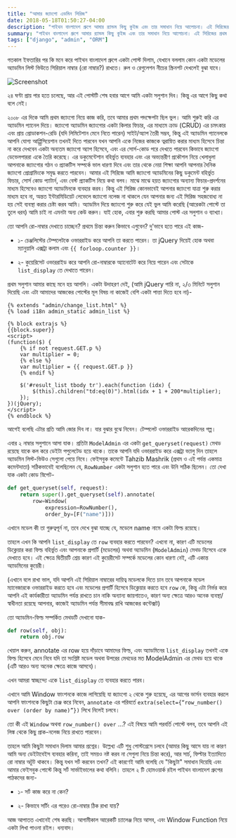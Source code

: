 ```yaml
---
title: "আমার জ্যাংগো এডমিন সিরিজ"
date: 2018-05-18T01:50:27-04:00
description: "পাইথন বাংলাদেশ গ্রুপে আমার র‍্যান্ডম কিছু কুইজ এবং তার সমাধান নিয়ে আলোচনা। এই সিরিজের প্রথম এটি যেখানে অ্যাডমিন ও সিরিয়াল নাম্বার নিয়ে কথা হবে।"
summary: "পাইথন বাংলাদেশ গ্রুপে আমার র‍্যান্ডম কিছু কুইজ এবং তার সমাধান নিয়ে আলোচনা। এই সিরিজের প্রথম এটি যেখানে অ্যাডমিন ও সিরিয়াল নাম্বার নিয়ে কথা হবে।"
tags: ["django", "admin", "ORM"]
---
```

গতকাল ইফতারির পর কি মনে করে পাইথন বাংলাদেশ গ্রুপে একটা পোস্ট দিলাম, যেখানে বললাম কোন একটা মডেলের অ্যাডমিন লিস্ট ভিউতে সিরিয়াল নাম্বার (রো নাম্বার?) রাখতে। রুল ও রেগুলেশন নীচের স্ক্রিনশট দেখলেই বুঝা যাবে।

![Screenshot](/img/django-series.png)

২৪ ঘণ্টা প্রায় পার হতে চলেছে, আর এই পোস্টটি শেষ হবার আগে আমি একটা সলুশান দিব। কিন্তু এর আগে কিছু কথা বলে নেই।

২০০৮ এর দিকে আমি প্রথম জ্যাংগো নিয়ে কাজ করি, তবে আমার প্রথম পদক্ষেপটা ছিল ভুল। আমি শুরুই করি এর অ্যাডমিন প্যানেল দিয়ে। জ্যাংগো অ্যাডমিন জ্যাংগোর একটা কিলার ফিচার, এর মাধ্যমে ক্রাড (CRUD) এর চমৎকার এবং প্রায় প্রোডাকশন-রেডি (যদি লিমিটেশান মেনে নিতে পারেন) সাইট/অ্যাপ তৈরী সম্ভব, কিন্তু এই অ্যাডমিন প্যানেলকে আপনি যোগ্য আপ্প্রিসিয়েশান তখনই দিতে পারবেন যখন আপনি একে নিজের কাজকে ত্বরান্বিত করার মাধ্যম হিসেবে চিন্তা না করে দেখবেন একটা অন্যতম জ্যাংগো অ্যাপ হিসেবে, এবং এর সোর্স-কোড পরে দেখতে পারবেন কিভাবে জ্যাংগো ডেভেলপাররা একে তৈরি করেছে। এর ডকুমেন্টেশান বহির্ভুত ব্যবহার এবং এর অভ্যন্তরীণ প্রকৌশল নিয়ে খেলাধুলা আপনাকে জ্যাংগোর গঠন ও প্র্যাকটিস সম্পর্কে ভাল ধারণা দিবে এবং তার থেকে নেয়া শিক্ষা আপনি আপনার দৈনিক জ্যাংগো প্রোগ্রামিংকে সমৃদ্ধ করতে পারবেন। আমার এই সিরিজে আমি জ্যাংগো অ্যাডমিনের কিছু ডকুমেন্ট বহির্ভুত ফিচার, সোর্স কোড প্যাটার্ন, এবং বেস্ট প্র্যাকটিস নিয়ে কথা বলব। মাঝে মাঝে হয়ত জ্যাংগোর অন্যান্য ফিচার-প্রদর্শনের মাধ্যম হিসেবেও জ্যাংগো অ্যাডমিনকে ব্যবহার করব। কিন্তু এই সিরিজ কোনভাবেই আপনার জ্যাংগো যাত্রা শুরু করার মাধ্যম হবে না, অন্তত ইন্টারমিডিয়েট লেভেলে জ্যাংগো নলেজ না থাকলে যেন আপনার জন্য এই সিরিজ সহজবোধ্য না হয় সেই ব্যবস্থা করার চেষ্টা করব আমি। অ্যাডমিন দিয়ে জ্যাংগো শুরু করে যেই ভুল আমি করেছি (আরেকটা পোস্টে তা তুলে ধরব) আমি চাই না এমনটা অন্য কেউ করুন। যাই হোক, এবার শুরু করছি আমার পোস্ট এর সলুশান ও ব্যাখ্যা।

তো আপনি রো-নাম্বার দেখাতে চাচ্ছেন? প্রথমে চিন্তা করুন কিভাবে এগুবেন? দু'ভাবে হতে পারে এই কাজ-

- ১- চেঞ্জলিস্টের টেম্পলেটকে ওভাররাইড করে আপনি তা করতে পারেন। তা jQuery দিয়েই হোক অথবা ম্যানুয়ালি এক্সট্রা কলাম এবং `{{ forloop.counter }}`।

- ২- কুয়েরিসেট ওভাররাইড করে আপনি রো-নাম্বারকে অ্যানোটেট করে নিয়ে পারেন এবং সেটাকে `list_display` তে দেখাতে পারেন।

প্রথম সলুশান আমার কাছে মনে হয় আগলি। একটা উদাহরণ দেই, (আমি jQuery পারি না, ২/৩ মিনিটে সলুশান দিয়েছি এবং এটা আমাদের আজকের পোস্টের মূল বিষয় না কাজেই বেশি একটা পাত্তা দিতে হবে না)-

```
{% extends "admin/change_list.html" %}
{% load i18n admin_static admin_list %}

{% block extrajs %}
{{block.super}}
<script>
(function($) {
    {% if not request.GET.p %}
    var multiplier = 0;
    {% else %}
    var multiplier = {{ request.GET.p }}
    {% endif %}

    $('#result_list tbody tr').each(function (idx) {
        $(this).children("td:eq(0)").html(idx + 1 + 200*multiplier);
    });
})(jQuery);
</script>
{% endblock %}
```
আগেই বলেছি এটার প্রতি আমি জোর দিব না। যার বুঝার বুঝে নিবেন। টেম্পলেট ওভাররাইড আরেকদিনের গল্প।

এবার ২ নাম্বার সলুশানে আসা যাক। প্রতিটা `ModelAdmin` এর একটা `get_queryset(request)` মেথড রয়েছে যাকে কল করে ডেইটা পপুলেটেড হয়ে থাকে। তাকে আপনি যদি ওভাররাইড করে এক্সট্রা ভ্যালু দিন তাহলে অ্যাডমিন লিস্ট-ভিউও সেগুলো পেয়ে নিবে। ফেইসবুক কমেন্টে Tahzib Mashrik (প্রথম ও এই পর্যন্ত একমাত্র কমেন্টদাতা) সঠিকভাবেই বলেছিলেন যে, `RowNumber` একটা সলুশান হতে পারে এবং উনি সঠিক ছিলেন। তো দেখা যাক একটা কোড স্নিপেট-

```python
def get_queryset(self, request):
    return super().get_queryset(self).annotate(
        row=Window(
            expression=RowNumber(),
            order_by=[F("name")]))
```

এখানে মডেল কী তা গুরুত্বপূর্ন না, তবে দেখে বুঝা যাচ্ছে যে, মডেলে name নামে একটা ফিল্ড রয়েছে।

তাহলে এখন কি আপনি `list_display` তে `row` ব্যবহার করতে পারবেন? এখনো না, কারণ এটি মডেলের ডিক্লেয়ার করা ফিল্ড বহির্ভুত এবং আপনাকে প্রপার্টি (মডেলের) অথবা অ্যাডমিন (`ModelAdmin`) মেথড হিসেবে একে দেখাতে হবে। এই ক্ষেত্রে দ্বিতীয়টি শ্রেয় কারণ এই কুয়েরীসেট সম্পর্কে মডেলের কোন ধারণা নেই, এটি একান্ত অ্যাডমিনের কুয়েরী।

(এখানে বলে রাখা ভাল, যদি আপনি এই সিরিয়াল নাম্বারের দায়িত্ব মডেলকে দিতে চান তবে আপনাকে মডেল ম্যানেজারকে ওভাররাইড করতে হবে এবং মডেলের প্রপার্টি হিসেবে ডিক্লেয়ার করতে হবে `row` কে, কিন্তু এটা নির্ভর করে আপনি এই কার্যকারীতা অ্যাডমিন পর্যন্ত রাখতে চান নাকি অন্যান্য জায়গাতেও, কারণ অন্য ক্ষেত্রে আরও অনেক ব্যবস্থা/স্বাধীনতা রয়েছে আপনার, কাজেই অ্যাডমিন পর্যন্ত সীমাবদ্ধ রাখি আজকের কন্টেক্সট)

তো অ্যাডমিন-ফিল্ড সম্পর্কিত মেথডটি দেখানো যাক-

```python
def row(self, obj):
    return obj.row
```

খেয়াল করুন, annotate এর row হয়ে দাঁড়াবে আমাদের ফিল্ড, এবং অ্যাডমিনের `list_display` তখনই একে ফিল্ড হিসেবে মেনে নিবে যদি তা সংশ্লিষ্ট মডেল অথবা উপরের মেথডের মত ModelAdmin এর মেথড হয়ে থাকে (এটি আরও অন্য অনেক ক্ষেত্রে কাজে আসবে)।

এখন আমরা স্বাচ্ছন্দ্যে একে `list_display` তে ব্যবহার করতে পারব।

এখানে আমি Window ফাংশনকে কাজে লাগিয়েছি যা জ্যাংগো ২ থেকে শুরু হয়েছে, এর আগের ভার্সন ব্যবহার করলে আপনি ফাংশনকে কিছুটা চেঞ্জ করে নিবেন, `annotate` এর পরিবর্তে `extra(select={“row_number() over (order by name)”})` লিখে নিলেই চলবে।

তো কী এই `Window` অথবা `row_number() over` …? এই বিষয়ে আমি পরবর্তি পোস্টে বলব, তবে আপনি এই লিঙ্ক থেকে কিছু প্রাক-নলেজ নিয়ে রাখতে পারবেন।

তাহলে আমি কিছুটা সমাধান দিলাম আমার প্রশ্নের। উল্লেখ্য এটি শুধু পোস্টগ্রেসে চলবে (আমার কিছু আসে যায় না কারণ আমি অন্য ডেইটাবেইস ব্যবহার করিনা, তাই সময়ও নষ্ট করব না সেগুলা নিয়ে চিন্তা করে), আর সার্চ, ফিল্টার ইত্যাদিতে রো নাম্বার অটুট থাকবে। কিন্তু যখন সর্ট করবেন তখন? এই কারণেই আমি বলেছি যে "কিছুটা" সমাধান দিয়েছি এবং আমার ফেইসবুক পোস্টে কিন্তু সর্ট সার্ভাইভালের কথা বলিনি। তাহলে ২ টি হোমওয়ার্ক রইল পাইথন বাংলাদেশ গ্রুপের পাঠকদের জন্য-

- ১- সর্ট কাজ করে না কেন?

- ২- কিভাবে সর্টিং এর পরেও রো-নাম্বার ঠিক রাখা যায়?

আজ আপাতত এখানেই শেষ করছি। আগামীকাল আরেকটি চ্যালেঞ্জ নিয়ে আসব, এবং Window Function নিয়ে একটা লিখা পাওনা রইল। ধন্যবাদ।

